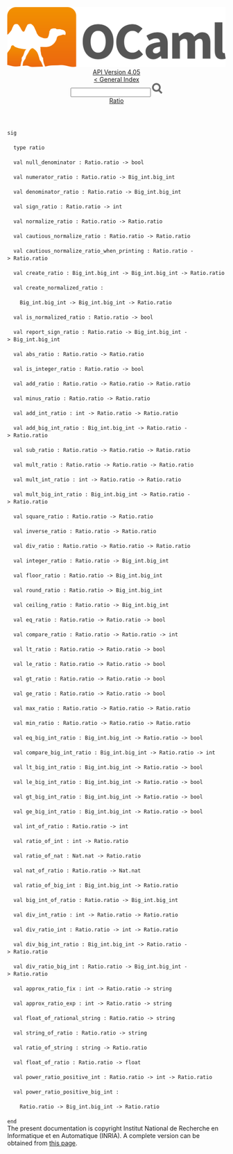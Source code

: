 <!-- ((! set title API !)) ((! set documentation !)) ((! set api !)) ((! set nobreadcrumb !)) -->
<div class="api"><header><nav class="toc brand"><a class="brand" href="https://ocaml.org/"><img src="colour-logo-gray.svg" class="svg" alt="OCaml"></a></nav><nav class="toc"><div class="toc_version"><a href="/docs" id="version-select">API Version 4.05</a></div><a href="index.html">&lt; General Index</a><div class="api_search"><input type="text" name="apisearch" id="api_search" oninput="mySearch(false);" onkeypress="this.oninput();" onclick="this.oninput();" onpaste="this.oninput();">
<img src="search_icon.svg" alt="Search" class="svg" onclick="mySearch(false)"></div>
<div id="search_results"></div><div class="toc_title"><a href="Ratio.html">Ratio</a></div><ul></ul></nav></header>
<code class="code"><span class="keyword">sig</span><br>
&nbsp;&nbsp;<span class="keyword">type</span>&nbsp;ratio<br>
&nbsp;&nbsp;<span class="keyword">val</span>&nbsp;null_denominator&nbsp;:&nbsp;<span class="constructor">Ratio</span>.ratio&nbsp;<span class="keywordsign">-&gt;</span>&nbsp;bool<br>
&nbsp;&nbsp;<span class="keyword">val</span>&nbsp;numerator_ratio&nbsp;:&nbsp;<span class="constructor">Ratio</span>.ratio&nbsp;<span class="keywordsign">-&gt;</span>&nbsp;<span class="constructor">Big_int</span>.big_int<br>
&nbsp;&nbsp;<span class="keyword">val</span>&nbsp;denominator_ratio&nbsp;:&nbsp;<span class="constructor">Ratio</span>.ratio&nbsp;<span class="keywordsign">-&gt;</span>&nbsp;<span class="constructor">Big_int</span>.big_int<br>
&nbsp;&nbsp;<span class="keyword">val</span>&nbsp;sign_ratio&nbsp;:&nbsp;<span class="constructor">Ratio</span>.ratio&nbsp;<span class="keywordsign">-&gt;</span>&nbsp;int<br>
&nbsp;&nbsp;<span class="keyword">val</span>&nbsp;normalize_ratio&nbsp;:&nbsp;<span class="constructor">Ratio</span>.ratio&nbsp;<span class="keywordsign">-&gt;</span>&nbsp;<span class="constructor">Ratio</span>.ratio<br>
&nbsp;&nbsp;<span class="keyword">val</span>&nbsp;cautious_normalize_ratio&nbsp;:&nbsp;<span class="constructor">Ratio</span>.ratio&nbsp;<span class="keywordsign">-&gt;</span>&nbsp;<span class="constructor">Ratio</span>.ratio<br>
&nbsp;&nbsp;<span class="keyword">val</span>&nbsp;cautious_normalize_ratio_when_printing&nbsp;:&nbsp;<span class="constructor">Ratio</span>.ratio&nbsp;<span class="keywordsign">-&gt;</span>&nbsp;<span class="constructor">Ratio</span>.ratio<br>
&nbsp;&nbsp;<span class="keyword">val</span>&nbsp;create_ratio&nbsp;:&nbsp;<span class="constructor">Big_int</span>.big_int&nbsp;<span class="keywordsign">-&gt;</span>&nbsp;<span class="constructor">Big_int</span>.big_int&nbsp;<span class="keywordsign">-&gt;</span>&nbsp;<span class="constructor">Ratio</span>.ratio<br>
&nbsp;&nbsp;<span class="keyword">val</span>&nbsp;create_normalized_ratio&nbsp;:<br>
&nbsp;&nbsp;&nbsp;&nbsp;<span class="constructor">Big_int</span>.big_int&nbsp;<span class="keywordsign">-&gt;</span>&nbsp;<span class="constructor">Big_int</span>.big_int&nbsp;<span class="keywordsign">-&gt;</span>&nbsp;<span class="constructor">Ratio</span>.ratio<br>
&nbsp;&nbsp;<span class="keyword">val</span>&nbsp;is_normalized_ratio&nbsp;:&nbsp;<span class="constructor">Ratio</span>.ratio&nbsp;<span class="keywordsign">-&gt;</span>&nbsp;bool<br>
&nbsp;&nbsp;<span class="keyword">val</span>&nbsp;report_sign_ratio&nbsp;:&nbsp;<span class="constructor">Ratio</span>.ratio&nbsp;<span class="keywordsign">-&gt;</span>&nbsp;<span class="constructor">Big_int</span>.big_int&nbsp;<span class="keywordsign">-&gt;</span>&nbsp;<span class="constructor">Big_int</span>.big_int<br>
&nbsp;&nbsp;<span class="keyword">val</span>&nbsp;abs_ratio&nbsp;:&nbsp;<span class="constructor">Ratio</span>.ratio&nbsp;<span class="keywordsign">-&gt;</span>&nbsp;<span class="constructor">Ratio</span>.ratio<br>
&nbsp;&nbsp;<span class="keyword">val</span>&nbsp;is_integer_ratio&nbsp;:&nbsp;<span class="constructor">Ratio</span>.ratio&nbsp;<span class="keywordsign">-&gt;</span>&nbsp;bool<br>
&nbsp;&nbsp;<span class="keyword">val</span>&nbsp;add_ratio&nbsp;:&nbsp;<span class="constructor">Ratio</span>.ratio&nbsp;<span class="keywordsign">-&gt;</span>&nbsp;<span class="constructor">Ratio</span>.ratio&nbsp;<span class="keywordsign">-&gt;</span>&nbsp;<span class="constructor">Ratio</span>.ratio<br>
&nbsp;&nbsp;<span class="keyword">val</span>&nbsp;minus_ratio&nbsp;:&nbsp;<span class="constructor">Ratio</span>.ratio&nbsp;<span class="keywordsign">-&gt;</span>&nbsp;<span class="constructor">Ratio</span>.ratio<br>
&nbsp;&nbsp;<span class="keyword">val</span>&nbsp;add_int_ratio&nbsp;:&nbsp;int&nbsp;<span class="keywordsign">-&gt;</span>&nbsp;<span class="constructor">Ratio</span>.ratio&nbsp;<span class="keywordsign">-&gt;</span>&nbsp;<span class="constructor">Ratio</span>.ratio<br>
&nbsp;&nbsp;<span class="keyword">val</span>&nbsp;add_big_int_ratio&nbsp;:&nbsp;<span class="constructor">Big_int</span>.big_int&nbsp;<span class="keywordsign">-&gt;</span>&nbsp;<span class="constructor">Ratio</span>.ratio&nbsp;<span class="keywordsign">-&gt;</span>&nbsp;<span class="constructor">Ratio</span>.ratio<br>
&nbsp;&nbsp;<span class="keyword">val</span>&nbsp;sub_ratio&nbsp;:&nbsp;<span class="constructor">Ratio</span>.ratio&nbsp;<span class="keywordsign">-&gt;</span>&nbsp;<span class="constructor">Ratio</span>.ratio&nbsp;<span class="keywordsign">-&gt;</span>&nbsp;<span class="constructor">Ratio</span>.ratio<br>
&nbsp;&nbsp;<span class="keyword">val</span>&nbsp;mult_ratio&nbsp;:&nbsp;<span class="constructor">Ratio</span>.ratio&nbsp;<span class="keywordsign">-&gt;</span>&nbsp;<span class="constructor">Ratio</span>.ratio&nbsp;<span class="keywordsign">-&gt;</span>&nbsp;<span class="constructor">Ratio</span>.ratio<br>
&nbsp;&nbsp;<span class="keyword">val</span>&nbsp;mult_int_ratio&nbsp;:&nbsp;int&nbsp;<span class="keywordsign">-&gt;</span>&nbsp;<span class="constructor">Ratio</span>.ratio&nbsp;<span class="keywordsign">-&gt;</span>&nbsp;<span class="constructor">Ratio</span>.ratio<br>
&nbsp;&nbsp;<span class="keyword">val</span>&nbsp;mult_big_int_ratio&nbsp;:&nbsp;<span class="constructor">Big_int</span>.big_int&nbsp;<span class="keywordsign">-&gt;</span>&nbsp;<span class="constructor">Ratio</span>.ratio&nbsp;<span class="keywordsign">-&gt;</span>&nbsp;<span class="constructor">Ratio</span>.ratio<br>
&nbsp;&nbsp;<span class="keyword">val</span>&nbsp;square_ratio&nbsp;:&nbsp;<span class="constructor">Ratio</span>.ratio&nbsp;<span class="keywordsign">-&gt;</span>&nbsp;<span class="constructor">Ratio</span>.ratio<br>
&nbsp;&nbsp;<span class="keyword">val</span>&nbsp;inverse_ratio&nbsp;:&nbsp;<span class="constructor">Ratio</span>.ratio&nbsp;<span class="keywordsign">-&gt;</span>&nbsp;<span class="constructor">Ratio</span>.ratio<br>
&nbsp;&nbsp;<span class="keyword">val</span>&nbsp;div_ratio&nbsp;:&nbsp;<span class="constructor">Ratio</span>.ratio&nbsp;<span class="keywordsign">-&gt;</span>&nbsp;<span class="constructor">Ratio</span>.ratio&nbsp;<span class="keywordsign">-&gt;</span>&nbsp;<span class="constructor">Ratio</span>.ratio<br>
&nbsp;&nbsp;<span class="keyword">val</span>&nbsp;integer_ratio&nbsp;:&nbsp;<span class="constructor">Ratio</span>.ratio&nbsp;<span class="keywordsign">-&gt;</span>&nbsp;<span class="constructor">Big_int</span>.big_int<br>
&nbsp;&nbsp;<span class="keyword">val</span>&nbsp;floor_ratio&nbsp;:&nbsp;<span class="constructor">Ratio</span>.ratio&nbsp;<span class="keywordsign">-&gt;</span>&nbsp;<span class="constructor">Big_int</span>.big_int<br>
&nbsp;&nbsp;<span class="keyword">val</span>&nbsp;round_ratio&nbsp;:&nbsp;<span class="constructor">Ratio</span>.ratio&nbsp;<span class="keywordsign">-&gt;</span>&nbsp;<span class="constructor">Big_int</span>.big_int<br>
&nbsp;&nbsp;<span class="keyword">val</span>&nbsp;ceiling_ratio&nbsp;:&nbsp;<span class="constructor">Ratio</span>.ratio&nbsp;<span class="keywordsign">-&gt;</span>&nbsp;<span class="constructor">Big_int</span>.big_int<br>
&nbsp;&nbsp;<span class="keyword">val</span>&nbsp;eq_ratio&nbsp;:&nbsp;<span class="constructor">Ratio</span>.ratio&nbsp;<span class="keywordsign">-&gt;</span>&nbsp;<span class="constructor">Ratio</span>.ratio&nbsp;<span class="keywordsign">-&gt;</span>&nbsp;bool<br>
&nbsp;&nbsp;<span class="keyword">val</span>&nbsp;compare_ratio&nbsp;:&nbsp;<span class="constructor">Ratio</span>.ratio&nbsp;<span class="keywordsign">-&gt;</span>&nbsp;<span class="constructor">Ratio</span>.ratio&nbsp;<span class="keywordsign">-&gt;</span>&nbsp;int<br>
&nbsp;&nbsp;<span class="keyword">val</span>&nbsp;lt_ratio&nbsp;:&nbsp;<span class="constructor">Ratio</span>.ratio&nbsp;<span class="keywordsign">-&gt;</span>&nbsp;<span class="constructor">Ratio</span>.ratio&nbsp;<span class="keywordsign">-&gt;</span>&nbsp;bool<br>
&nbsp;&nbsp;<span class="keyword">val</span>&nbsp;le_ratio&nbsp;:&nbsp;<span class="constructor">Ratio</span>.ratio&nbsp;<span class="keywordsign">-&gt;</span>&nbsp;<span class="constructor">Ratio</span>.ratio&nbsp;<span class="keywordsign">-&gt;</span>&nbsp;bool<br>
&nbsp;&nbsp;<span class="keyword">val</span>&nbsp;gt_ratio&nbsp;:&nbsp;<span class="constructor">Ratio</span>.ratio&nbsp;<span class="keywordsign">-&gt;</span>&nbsp;<span class="constructor">Ratio</span>.ratio&nbsp;<span class="keywordsign">-&gt;</span>&nbsp;bool<br>
&nbsp;&nbsp;<span class="keyword">val</span>&nbsp;ge_ratio&nbsp;:&nbsp;<span class="constructor">Ratio</span>.ratio&nbsp;<span class="keywordsign">-&gt;</span>&nbsp;<span class="constructor">Ratio</span>.ratio&nbsp;<span class="keywordsign">-&gt;</span>&nbsp;bool<br>
&nbsp;&nbsp;<span class="keyword">val</span>&nbsp;max_ratio&nbsp;:&nbsp;<span class="constructor">Ratio</span>.ratio&nbsp;<span class="keywordsign">-&gt;</span>&nbsp;<span class="constructor">Ratio</span>.ratio&nbsp;<span class="keywordsign">-&gt;</span>&nbsp;<span class="constructor">Ratio</span>.ratio<br>
&nbsp;&nbsp;<span class="keyword">val</span>&nbsp;min_ratio&nbsp;:&nbsp;<span class="constructor">Ratio</span>.ratio&nbsp;<span class="keywordsign">-&gt;</span>&nbsp;<span class="constructor">Ratio</span>.ratio&nbsp;<span class="keywordsign">-&gt;</span>&nbsp;<span class="constructor">Ratio</span>.ratio<br>
&nbsp;&nbsp;<span class="keyword">val</span>&nbsp;eq_big_int_ratio&nbsp;:&nbsp;<span class="constructor">Big_int</span>.big_int&nbsp;<span class="keywordsign">-&gt;</span>&nbsp;<span class="constructor">Ratio</span>.ratio&nbsp;<span class="keywordsign">-&gt;</span>&nbsp;bool<br>
&nbsp;&nbsp;<span class="keyword">val</span>&nbsp;compare_big_int_ratio&nbsp;:&nbsp;<span class="constructor">Big_int</span>.big_int&nbsp;<span class="keywordsign">-&gt;</span>&nbsp;<span class="constructor">Ratio</span>.ratio&nbsp;<span class="keywordsign">-&gt;</span>&nbsp;int<br>
&nbsp;&nbsp;<span class="keyword">val</span>&nbsp;lt_big_int_ratio&nbsp;:&nbsp;<span class="constructor">Big_int</span>.big_int&nbsp;<span class="keywordsign">-&gt;</span>&nbsp;<span class="constructor">Ratio</span>.ratio&nbsp;<span class="keywordsign">-&gt;</span>&nbsp;bool<br>
&nbsp;&nbsp;<span class="keyword">val</span>&nbsp;le_big_int_ratio&nbsp;:&nbsp;<span class="constructor">Big_int</span>.big_int&nbsp;<span class="keywordsign">-&gt;</span>&nbsp;<span class="constructor">Ratio</span>.ratio&nbsp;<span class="keywordsign">-&gt;</span>&nbsp;bool<br>
&nbsp;&nbsp;<span class="keyword">val</span>&nbsp;gt_big_int_ratio&nbsp;:&nbsp;<span class="constructor">Big_int</span>.big_int&nbsp;<span class="keywordsign">-&gt;</span>&nbsp;<span class="constructor">Ratio</span>.ratio&nbsp;<span class="keywordsign">-&gt;</span>&nbsp;bool<br>
&nbsp;&nbsp;<span class="keyword">val</span>&nbsp;ge_big_int_ratio&nbsp;:&nbsp;<span class="constructor">Big_int</span>.big_int&nbsp;<span class="keywordsign">-&gt;</span>&nbsp;<span class="constructor">Ratio</span>.ratio&nbsp;<span class="keywordsign">-&gt;</span>&nbsp;bool<br>
&nbsp;&nbsp;<span class="keyword">val</span>&nbsp;int_of_ratio&nbsp;:&nbsp;<span class="constructor">Ratio</span>.ratio&nbsp;<span class="keywordsign">-&gt;</span>&nbsp;int<br>
&nbsp;&nbsp;<span class="keyword">val</span>&nbsp;ratio_of_int&nbsp;:&nbsp;int&nbsp;<span class="keywordsign">-&gt;</span>&nbsp;<span class="constructor">Ratio</span>.ratio<br>
&nbsp;&nbsp;<span class="keyword">val</span>&nbsp;ratio_of_nat&nbsp;:&nbsp;<span class="constructor">Nat</span>.nat&nbsp;<span class="keywordsign">-&gt;</span>&nbsp;<span class="constructor">Ratio</span>.ratio<br>
&nbsp;&nbsp;<span class="keyword">val</span>&nbsp;nat_of_ratio&nbsp;:&nbsp;<span class="constructor">Ratio</span>.ratio&nbsp;<span class="keywordsign">-&gt;</span>&nbsp;<span class="constructor">Nat</span>.nat<br>
&nbsp;&nbsp;<span class="keyword">val</span>&nbsp;ratio_of_big_int&nbsp;:&nbsp;<span class="constructor">Big_int</span>.big_int&nbsp;<span class="keywordsign">-&gt;</span>&nbsp;<span class="constructor">Ratio</span>.ratio<br>
&nbsp;&nbsp;<span class="keyword">val</span>&nbsp;big_int_of_ratio&nbsp;:&nbsp;<span class="constructor">Ratio</span>.ratio&nbsp;<span class="keywordsign">-&gt;</span>&nbsp;<span class="constructor">Big_int</span>.big_int<br>
&nbsp;&nbsp;<span class="keyword">val</span>&nbsp;div_int_ratio&nbsp;:&nbsp;int&nbsp;<span class="keywordsign">-&gt;</span>&nbsp;<span class="constructor">Ratio</span>.ratio&nbsp;<span class="keywordsign">-&gt;</span>&nbsp;<span class="constructor">Ratio</span>.ratio<br>
&nbsp;&nbsp;<span class="keyword">val</span>&nbsp;div_ratio_int&nbsp;:&nbsp;<span class="constructor">Ratio</span>.ratio&nbsp;<span class="keywordsign">-&gt;</span>&nbsp;int&nbsp;<span class="keywordsign">-&gt;</span>&nbsp;<span class="constructor">Ratio</span>.ratio<br>
&nbsp;&nbsp;<span class="keyword">val</span>&nbsp;div_big_int_ratio&nbsp;:&nbsp;<span class="constructor">Big_int</span>.big_int&nbsp;<span class="keywordsign">-&gt;</span>&nbsp;<span class="constructor">Ratio</span>.ratio&nbsp;<span class="keywordsign">-&gt;</span>&nbsp;<span class="constructor">Ratio</span>.ratio<br>
&nbsp;&nbsp;<span class="keyword">val</span>&nbsp;div_ratio_big_int&nbsp;:&nbsp;<span class="constructor">Ratio</span>.ratio&nbsp;<span class="keywordsign">-&gt;</span>&nbsp;<span class="constructor">Big_int</span>.big_int&nbsp;<span class="keywordsign">-&gt;</span>&nbsp;<span class="constructor">Ratio</span>.ratio<br>
&nbsp;&nbsp;<span class="keyword">val</span>&nbsp;approx_ratio_fix&nbsp;:&nbsp;int&nbsp;<span class="keywordsign">-&gt;</span>&nbsp;<span class="constructor">Ratio</span>.ratio&nbsp;<span class="keywordsign">-&gt;</span>&nbsp;string<br>
&nbsp;&nbsp;<span class="keyword">val</span>&nbsp;approx_ratio_exp&nbsp;:&nbsp;int&nbsp;<span class="keywordsign">-&gt;</span>&nbsp;<span class="constructor">Ratio</span>.ratio&nbsp;<span class="keywordsign">-&gt;</span>&nbsp;string<br>
&nbsp;&nbsp;<span class="keyword">val</span>&nbsp;float_of_rational_string&nbsp;:&nbsp;<span class="constructor">Ratio</span>.ratio&nbsp;<span class="keywordsign">-&gt;</span>&nbsp;string<br>
&nbsp;&nbsp;<span class="keyword">val</span>&nbsp;string_of_ratio&nbsp;:&nbsp;<span class="constructor">Ratio</span>.ratio&nbsp;<span class="keywordsign">-&gt;</span>&nbsp;string<br>
&nbsp;&nbsp;<span class="keyword">val</span>&nbsp;ratio_of_string&nbsp;:&nbsp;string&nbsp;<span class="keywordsign">-&gt;</span>&nbsp;<span class="constructor">Ratio</span>.ratio<br>
&nbsp;&nbsp;<span class="keyword">val</span>&nbsp;float_of_ratio&nbsp;:&nbsp;<span class="constructor">Ratio</span>.ratio&nbsp;<span class="keywordsign">-&gt;</span>&nbsp;float<br>
&nbsp;&nbsp;<span class="keyword">val</span>&nbsp;power_ratio_positive_int&nbsp;:&nbsp;<span class="constructor">Ratio</span>.ratio&nbsp;<span class="keywordsign">-&gt;</span>&nbsp;int&nbsp;<span class="keywordsign">-&gt;</span>&nbsp;<span class="constructor">Ratio</span>.ratio<br>
&nbsp;&nbsp;<span class="keyword">val</span>&nbsp;power_ratio_positive_big_int&nbsp;:<br>
&nbsp;&nbsp;&nbsp;&nbsp;<span class="constructor">Ratio</span>.ratio&nbsp;<span class="keywordsign">-&gt;</span>&nbsp;<span class="constructor">Big_int</span>.big_int&nbsp;<span class="keywordsign">-&gt;</span>&nbsp;<span class="constructor">Ratio</span>.ratio<br>
<span class="keyword">end</span></code><div class="copyright">The present documentation is copyright Institut National de Recherche en Informatique et en Automatique (INRIA). A complete version can be obtained from <a href="http://caml.inria.fr/pub/docs/manual-ocaml/">this page</a>.</div></div>
